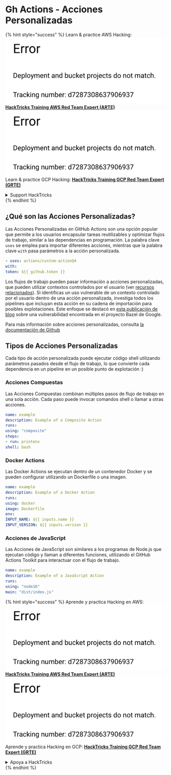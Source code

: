 # Gh Actions - Acciones Personalizadas

{% hint style="success" %}
Learn & practice AWS Hacking:<img src="../../../.gitbook/assets/image (1).png" alt="" data-size="line">[**HackTricks Training AWS Red Team Expert (ARTE)**](https://training.hacktricks.xyz/courses/arte)<img src="../../../.gitbook/assets/image (1).png" alt="" data-size="line">\
Learn & practice GCP Hacking: <img src="../../../.gitbook/assets/image (2).png" alt="" data-size="line">[**HackTricks Training GCP Red Team Expert (GRTE)**<img src="../../../.gitbook/assets/image (2).png" alt="" data-size="line">](https://training.hacktricks.xyz/courses/grte)

<details>

<summary>Support HackTricks</summary>

* Check the [**subscription plans**](https://github.com/sponsors/carlospolop)!
* **Join the** 💬 [**Discord group**](https://discord.gg/hRep4RUj7f) or the [**telegram group**](https://t.me/peass) or **follow** us on **Twitter** 🐦 [**@hacktricks\_live**](https://twitter.com/hacktricks\_live)**.**
* **Share hacking tricks by submitting PRs to the** [**HackTricks**](https://github.com/carlospolop/hacktricks) and [**HackTricks Cloud**](https://github.com/carlospolop/hacktricks-cloud) github repos.

</details>
{% endhint %}

## ¿Qué son las Acciones Personalizadas?

Las Acciones Personalizadas en GitHub Actions son una opción popular que permite a los usuarios encapsular tareas reutilizables y optimizar flujos de trabajo, similar a las dependencias en programación. La palabra clave `uses` se emplea para importar diferentes acciones, mientras que la palabra clave `with` pasa parámetros a la acción personalizada.
```yaml
- uses: actions/custom-action@4
with:
token: ${{ github.token }}
```
Los flujos de trabajo pueden pasar información a acciones personalizadas, que pueden utilizar contextos controlados por el usuario (ver [recursos relacionados](/pentesting-ci-cd/github-security/abusing-github-actions/gh-actions-context-script-injections.md)). Si identificas un uso vulnerable de un contexto controlado por el usuario dentro de una acción personalizada, investiga todos los pipelines que incluyan esta acción en su cadena de importación para posibles explotaciones. Este enfoque se destacó en [esta publicación de blog](https://cycode.com/blog/cycode-discovers-a-supply-chain-vulnerability-in-bazel/) sobre una vulnerabilidad encontrada en el proyecto Bazel de Google.

Para más información sobre acciones personalizadas, consulta [la documentación de Github](https://docs.github.com/en/actions/sharing-automations/creating-actions/about-custom-actions#about-custom-actions)

## Tipos de Acciones Personalizadas

Cada tipo de acción personalizada puede ejecutar código shell utilizando parámetros pasados desde el flujo de trabajo, lo que convierte cada dependencia en un pipeline en un posible punto de explotación :)

### Acciones Compuestas

Las Acciones Compuestas combinan múltiples pasos de flujo de trabajo en una sola acción. Cada paso puede invocar comandos shell o llamar a otras acciones.
```yaml
name: example
description: Example of a Composite Action
runs:
using: "composite"
steps:
- run: printenv
shell: bash
```
### Docker Actions

Las Docker Actions se ejecutan dentro de un contenedor Docker y se pueden configurar utilizando un Dockerfile o una imagen.
```yaml
name: example
description: Example of a Docker Action
runs:
using: docker
image: Dockerfile
env:
INPUT_NAME: ${{ inputs.name }}
INPUT_VERSION: ${{ inputs.version }}
```
### Acciones de JavaScript

Las Acciones de JavaScript son similares a los programas de Node.js que ejecutan código y llaman a diferentes funciones, utilizando el GitHub Actions Toolkit para interactuar con el flujo de trabajo.
```yaml
name: example
description: Example of a JavaScript Action
runs:
using: "node16"
main: "dist/index.js"
```
{% hint style="success" %}
Aprende y practica Hacking en AWS:<img src="../../../.gitbook/assets/image (1).png" alt="" data-size="line">[**HackTricks Training AWS Red Team Expert (ARTE)**](https://training.hacktricks.xyz/courses/arte)<img src="../../../.gitbook/assets/image (1).png" alt="" data-size="line">\
Aprende y practica Hacking en GCP: <img src="../../../.gitbook/assets/image (2).png" alt="" data-size="line">[**HackTricks Training GCP Red Team Expert (GRTE)**<img src="../../../.gitbook/assets/image (2).png" alt="" data-size="line">](https://training.hacktricks.xyz/courses/grte)

<details>

<summary>Apoya a HackTricks</summary>

* Revisa los [**planes de suscripción**](https://github.com/sponsors/carlospolop)!
* **Únete al** 💬 [**grupo de Discord**](https://discord.gg/hRep4RUj7f) o al [**grupo de telegram**](https://t.me/peass) o **síguenos** en **Twitter** 🐦 [**@hacktricks\_live**](https://twitter.com/hacktricks\_live)**.**
* **Comparte trucos de hacking enviando PRs a los** [**HackTricks**](https://github.com/carlospolop/hacktricks) y [**HackTricks Cloud**](https://github.com/carlospolop/hacktricks-cloud) repositorios de github.

</details>
{% endhint %}
